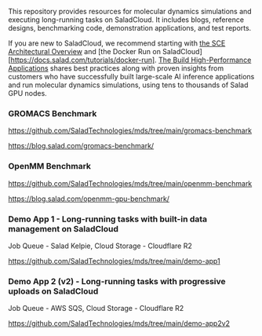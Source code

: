 This repository provides resources for molecular dynamics simulations and executing long-running tasks on SaladCloud. It includes blogs, reference designs, benchmarking code, demonstration applications, and test reports.

If you are new to SaladCloud, we recommend starting with [the SCE Architectural Overview](https://docs.salad.com/products/sce/getting-started/architectual-overview) and [the Docker Run on SaladCloud][https://docs.salad.com/tutorials/docker-run]. [The Build High-Performance Applications](https://docs.salad.com/tutorials/high-performance-apps) shares best practices along with proven insights from customers who have successfully built large-scale AI inference applications and run molecular dynamics simulations, using tens to thousands of Salad GPU nodes.


### GROMACS Benchmark

https://github.com/SaladTechnologies/mds/tree/main/gromacs-benchmark

https://blog.salad.com/gromacs-benchmark/

### OpenMM Benchmark

https://github.com/SaladTechnologies/mds/tree/main/openmm-benchmark

https://blog.salad.com/openmm-gpu-benchmark/

### Demo App 1 - Long-running tasks with built-in data management on SaladCloud

Job Queue - Salad Kelpie, Cloud Storage - Cloudflare R2

https://github.com/SaladTechnologies/mds/tree/main/demo-app1

### Demo App 2 (v2) - Long-running tasks with progressive uploads on SaladCloud

Job Queue - AWS SQS, Cloud Storage - Cloudflare R2

https://github.com/SaladTechnologies/mds/tree/main/demo-app2v2




